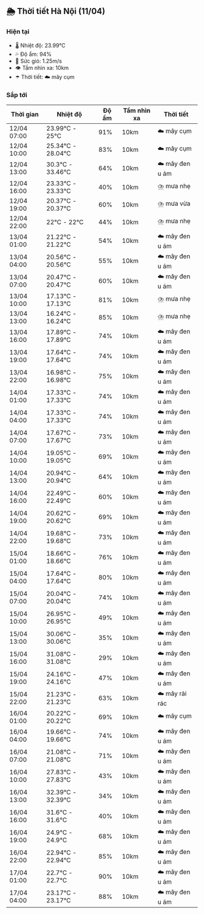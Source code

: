 ## 🌦️ Thời tiết Hà Nội (11/04)

### Hiện tại

- 🌡️ Nhiệt độ: 23.99℃
- 💦 Độ ẩm: 94%
- 💨 Sức gió: 1.25m/s
- 👁️ Tầm nhìn xa: 10km
- ☂️ Thời tiết: ☁️ mây cụm

### Sắp tới

| Thời gian | Nhiệt độ | Độ ẩm | Tầm nhìn xa | Thời tiết |
| --- | --- | --- | --- | --- |
| 12/04 07:00 | 23.99℃ - 25℃ | 91% | 10km | ☁️ mây cụm |
| 12/04 10:00 | 25.34℃ - 28.04℃ | 83% | 10km | ☁️ mây cụm |
| 12/04 13:00 | 30.3℃ - 33.46℃ | 64% | 10km | ☁️ mây đen u ám |
| 12/04 16:00 | 23.33℃ - 23.33℃ | 40% | 10km | ⛈️ mưa nhẹ |
| 12/04 19:00 | 20.37℃ - 20.37℃ | 60% | 10km | ⛈️ mưa vừa |
| 12/04 22:00 | 22℃ - 22℃ | 44% | 10km | ⛈️ mưa nhẹ |
| 13/04 01:00 | 21.22℃ - 21.22℃ | 54% | 10km | ☁️ mây đen u ám |
| 13/04 04:00 | 20.56℃ - 20.56℃ | 55% | 10km | ☁️ mây đen u ám |
| 13/04 07:00 | 20.47℃ - 20.47℃ | 60% | 10km | ☁️ mây đen u ám |
| 13/04 10:00 | 17.13℃ - 17.13℃ | 81% | 10km | ⛈️ mưa nhẹ |
| 13/04 13:00 | 16.24℃ - 16.24℃ | 85% | 10km | ⛈️ mưa nhẹ |
| 13/04 16:00 | 17.89℃ - 17.89℃ | 74% | 10km | ☁️ mây đen u ám |
| 13/04 19:00 | 17.64℃ - 17.64℃ | 74% | 10km | ☁️ mây đen u ám |
| 13/04 22:00 | 16.98℃ - 16.98℃ | 75% | 10km | ☁️ mây đen u ám |
| 14/04 01:00 | 17.33℃ - 17.33℃ | 74% | 10km | ☁️ mây đen u ám |
| 14/04 04:00 | 17.33℃ - 17.33℃ | 74% | 10km | ☁️ mây đen u ám |
| 14/04 07:00 | 17.67℃ - 17.67℃ | 73% | 10km | ☁️ mây đen u ám |
| 14/04 10:00 | 19.05℃ - 19.05℃ | 69% | 10km | ☁️ mây đen u ám |
| 14/04 13:00 | 20.94℃ - 20.94℃ | 64% | 10km | ☁️ mây đen u ám |
| 14/04 16:00 | 22.49℃ - 22.49℃ | 60% | 10km | ☁️ mây đen u ám |
| 14/04 19:00 | 20.62℃ - 20.62℃ | 69% | 10km | ☁️ mây đen u ám |
| 14/04 22:00 | 19.68℃ - 19.68℃ | 73% | 10km | ☁️ mây đen u ám |
| 15/04 01:00 | 18.66℃ - 18.66℃ | 76% | 10km | ☁️ mây đen u ám |
| 15/04 04:00 | 17.64℃ - 17.64℃ | 80% | 10km | ☁️ mây đen u ám |
| 15/04 07:00 | 20.04℃ - 20.04℃ | 74% | 10km | ☁️ mây đen u ám |
| 15/04 10:00 | 26.95℃ - 26.95℃ | 49% | 10km | ☁️ mây đen u ám |
| 15/04 13:00 | 30.06℃ - 30.06℃ | 35% | 10km | ☁️ mây đen u ám |
| 15/04 16:00 | 31.08℃ - 31.08℃ | 29% | 10km | ☁️ mây đen u ám |
| 15/04 19:00 | 24.16℃ - 24.16℃ | 47% | 10km | ☁️ mây đen u ám |
| 15/04 22:00 | 21.23℃ - 21.23℃ | 63% | 10km | ☁️ mây rải rác |
| 16/04 01:00 | 20.22℃ - 20.22℃ | 69% | 10km | ☁️ mây cụm |
| 16/04 04:00 | 19.66℃ - 19.66℃ | 74% | 10km | ☁️ mây đen u ám |
| 16/04 07:00 | 21.08℃ - 21.08℃ | 71% | 10km | ☁️ mây đen u ám |
| 16/04 10:00 | 27.83℃ - 27.83℃ | 43% | 10km | ☁️ mây đen u ám |
| 16/04 13:00 | 32.39℃ - 32.39℃ | 34% | 10km | ☁️ mây đen u ám |
| 16/04 16:00 | 31.6℃ - 31.6℃ | 40% | 10km | ☁️ mây đen u ám |
| 16/04 19:00 | 24.9℃ - 24.9℃ | 68% | 10km | ☁️ mây đen u ám |
| 16/04 22:00 | 22.94℃ - 22.94℃ | 85% | 10km | ☁️ mây đen u ám |
| 17/04 01:00 | 22.7℃ - 22.7℃ | 90% | 10km | ☁️ mây đen u ám |
| 17/04 04:00 | 23.17℃ - 23.17℃ | 88% | 10km | ☁️ mây đen u ám |
